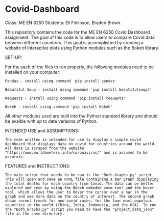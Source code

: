 # Covid-Dashboard

Class: ME EN 6250
Students: Eli Finlinson, Braden Brown

This repository contains the code for the ME EN 6250 Covid Dashboard assignment. The goal of this code is to allow users to compare Covid data between different countries. This goal is accomplished by creating a website of interactive plots using Python modules such as the Bokeh library. 

SET-UP: 

For the each of the files to run properly, the following modules need to be installed on your computer:

    Pandas - install using command 'pip install pandas'

    Beautiful Soup - install using command 'pip install beautifulsoup4'

    Requests - install using command 'pip install requests'

    Bokeh - install using command 'pip install Bokeh'

All other modules used are built into the Python standard library and should be avaible with up to date verisons of Python. 

INTENDED USE and ASSUMPTIONS:

    The code written is intended for use to display a simple covid dashboard that displays data on covid for countries around the world. All data is scraped from the website "https://www.worldometers.info/coronavirus/" and is assumed to be accurate. 

FEATURES and INSTRUCTIONS:
    
    The main scirpt that needs to be ran is the "Both_Graphs.py" script. This will open and save an HTML file containing a bar graph displaying the total deaths for each country from Covid. The data can be better explored and seen by using the Bokeh embeded zoom tool and the hover tool, which allows the user to hover the cursor over a bar in the graph and see more data on the country of interest. The second graph shows recent trends for new covid cases, for the four most populous countries in the world (China, India, Indonesia, and the USA). To run the "Both_Graphs.py" script you need to have the "project_data_json" file in the same directory. 
